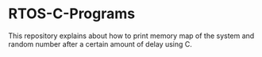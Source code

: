 # RTOS-C-Programs
This repository explains about how to print memory map of the system and random number after a certain amount of delay using C.
